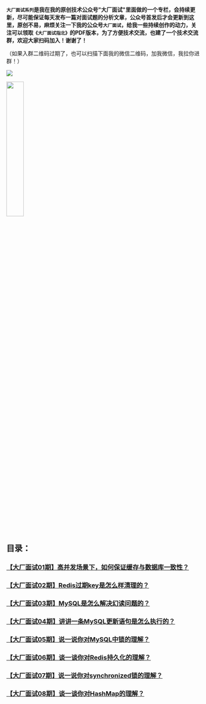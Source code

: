 **`大厂面试系列`是我在我的原创技术公众号"大厂面试"里面做的一个专栏，会持续更新，尽可能保证每天发布一篇对面试题的分析文章，公众号首发后才会更新到这里，原创不易，麻烦关注一下我的公众号`大厂面试`，给我一些持续创作的动力，关注可以领取`《大厂面试指北》`的PDF版本，为了方便技术交流，也建了一个技术交流群，欢迎大家扫码加入！谢谢了！**



（如果入群二维码过期了，也可以扫描下面我的微信二维码，加我微信，我拉你进群！）

![](http://notfound9.github.io/interviewGuide/static/wdsfsdfsmaster.png)


<img src="http://notfound9.github.io/interviewGuide/static/image1.jpg" width="30%"/>


## 目录：

### [【大厂面试01期】高并发场景下，如何保证缓存与数据库一致性？](https://mp.weixin.qq.com/s/hwMpAVZ1_p8gLfPAzA8X9w)
### [【大厂面试02期】Redis过期key是怎么样清理的？](https://mp.weixin.qq.com/s/J_nOPKS17Uax2zGrZsE8ZA)
### [【大厂面试03期】MySQL是怎么解决幻读问题的？](https://mp.weixin.qq.com/s/8D6EmZM3m6RiSk0-N5YCww)
### [【大厂面试04期】讲讲一条MySQL更新语句是怎么执行的？](https://mp.weixin.qq.com/s/pNe1vdTT24oEoJS_zs-5jQ)
### [【大厂面试05期】说一说你对MySQL中锁的理解？](https://mp.weixin.qq.com/s/pTpPE33X-iYULYt8DOPp2w)
### [【大厂面试06期】谈一谈你对Redis持久化的理解？](https://mp.weixin.qq.com/s/nff4fd5TnM-CMWb1hQIT9Q)
### [【大厂面试07期】说一说你对synchronized锁的理解？](https://mp.weixin.qq.com/s/H8Cd2fj82qbdLZKBlo-6Dg)
### [【大厂面试08期】谈一谈你对HashMap的理解？](https://mp.weixin.qq.com/s/b4f5NIPl9uVLkRg_UpWSJQ)











